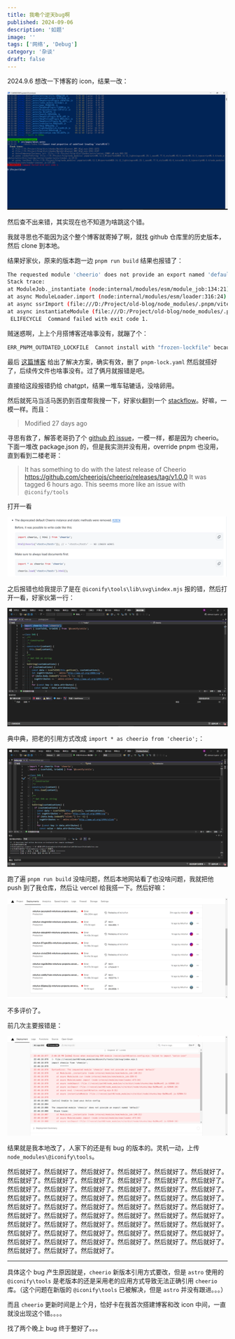 ```yaml
---
title: 我嘞个逆天bug啊
published: 2024-09-06
description: '如题'
image: ''
tags: ['网络', 'Debug']
category: '杂谈'
draft: false 
---
```


2024.9.6 想改一下博客的 icon，结果一改：

![1725726276621](1725726276621.png)

然后查不出来错，其实现在也不知道为啥跳这个错。

我就寻思也不能因为这个整个博客就寄掉了啊，就找 github 仓库里的历史版本，然后 clone 到本地。

结果好家伙，原来的版本跑一边 `pnpm run build` 结果也报错了：

```bash
The requested module 'cheerio' does not provide an export named 'default'
Stack trace:
at ModuleJob._instantiate (node:internal/modules/esm/module_job:134:21)
at async ModuleLoader.import (node:internal/modules/esm/loader:316:24)
at async ssrImport (file:///D:/Project/old-blog/node_modules/.pnpm/vite@5.4.3_@types+node@22.5.4_lightningcss@1.25.1_sass@1.78.0_stylus@0.63.0_terser@5.31.6/node_modules/vite/dist/node/chunks/dep-BaOMuo4I.js:52846:16)
at async instantiateModule (file:///D:/Project/old-blog/node_modules/.pnpm/vite@5.4.3_@types+node@22.5.4_lightningcss@1.25.1_sass@1.78.0_stylus@0.63.0_terser@5.31.6/node_modules/vite/dist/node/chunks/dep-BaOMuo4I.js:52904:5)
 ELIFECYCLE  Command failed with exit code 1.
```

贼迷惑啊，上上个月搭博客还啥事没有，就蹦了个：

```bash
ERR_PNPM_OUTDATED_LOCKFILE  Cannot install with "frozen-lockfile" because pnpm-lock.yaml is not up 
```

最后 [这篇博客](https://blog.csdn.net/thhhwr/article/details/136537959) 给出了解决方案，确实有效，删了 `pnpm-lock.yaml` 然后就搭好了，后续传文件也啥事没有。过了俩月就报错是吧。

直接给这段报错扔给 chatgpt，结果一堆车轱辘话，没啥卵用。

然后就死马当活马医扔到百度帮我搜一下，好家伙翻到一个 [stackflow](
https://stackoverflow.com/questions/78856096/error-when-evaluating-ssr-module-f-oceanh-workspace-project-blog-astro-astro-co)。好嘛，一模一样。而且：

> Modified 27 days ago

寻思有救了，解答老哥扔了个 [github 的 issue](https://github.com/natemoo-re/astro-icon/issues/231)，一模一样，都是因为 cheerio。下面一堆改 package.json 的，但是我实测并没有用，override pnpm 也没用，直到看到二楼老哥：

>  It has something to do with the latest release of Cheerio
> https://github.com/cheeriojs/cheerio/releases/tag/v1.0.0
> It was tagged 6 hours ago. This seems more like an issue with `@iconify/tools` 

打开一看

![1725726896079](1725726896079.png)

之后报错也给我提示了是在 `@iconify\tools\lib\svg\index.mjs` 报的错，然后打开一看，好家伙第一行：

![1725727401745](1725727401745.png)

典中典，把老的引用方式改成 `import * as cheerio from 'cheerio';`：

![1725727475749](1725727475749.png)

跑了遍 `pnpm run build` 没啥问题，然后本地网站看了也没啥问题，我就把他 push 到了我仓库，然后让 vercel 给我搭一下。然后好嘛：

![1725727600073](1725727600073.png)

不多评价了。

前几次主要报错是：

![1725727654164](1725727654164.png)

结果就是我本地改了，人家下的还是有 bug 的版本的。灵机一动，上传 `node_modules\@iconify\tools`。

然后就好了。然后就好了。然后就好了。然后就好了。然后就好了。然后就好了。然后就好了。然后就好了。然后就好了。然后就好了。然后就好了。然后就好了。然后就好了。然后就好了。然后就好了。然后就好了。然后就好了。然后就好了。然后就好了。然后就好了。然后就好了。然后就好了。然后就好了。然后就好了。然后就好了。然后就好了。然后就好了。然后就好了。然后就好了。然后就好了。然后就好了。然后就好了。然后就好了。然后就好了。然后就好了。然后就好了。然后就好了。然后就好了。然后就好了。然后就好了。然后就好了。然后就好了。然后就好了。然后就好了。然后就好了。然后就好了。然后就好了。然后就好了。然后就好了。然后就好了。然后就好了。然后就好了。然后就好了。然后就好了。然后就好了。然后就好了。然后就好了。



---



具体这个 bug 产生原因就是，`cheerio` 新版本引用方式要改，但是 `astro` 使用的 `@iconify\tools` 是老版本的还是采用老的应用方式导致无法正确引用 `cheerio` 库。（这个问题在新版的 `@iconify\tools` 已被解决，但是 `astro` 并没有跟进。。。）

而且 `cheerio` 更新时间是上个月，恰好卡在我首次搭建博客和改 icon 中间，一直就没出现这个错。。。。

找了两个晚上 bug 终于整好了。。。

